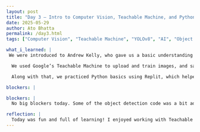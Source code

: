 ```yaml
---
layout: post
title: "Day 3 – Intro to Computer Vision, Teachable Machine, and Python Practice"
date: 2025-05-29
author: Ato Bhatta 
permalink: /day3.html
tags: ["Computer Vision", "Teachable Machine", "YOLOv8", "AI", "Object Detection", "Python", "Replit", "Fun Activity"]

what_i_learned: |
 We were introduced to Andrew Kelly, who gave us a basic understanding of computer vision—its types, how it works, and real-world examples. He explained how AI can be trained to recognize and understand images.

  We used Google’s Teachable Machine to upload and train images, and saw how it classifies photos. We also explored YOLOv8, where we ran code to detect objects in both images and videos.

  Along with that, we practiced Python basics using Replit, which helped us get more comfortable with coding. Also, we played a fun puzzle game as a team-building activity.

blockers: |

blockers: |
  No big blockers today. Some of the object detection code was a bit advanced, so I plan to review it again later.

reflection: |
  Today was fun and full of learning! I enjoyed working with Teachable Machine and YOLOv8. Practicing Python on Replit made things clearer, and the puzzle game was a great way to end the day.
---
```


